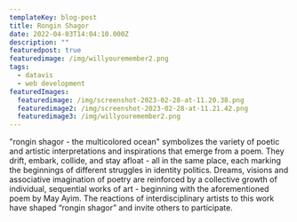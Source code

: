 ```yaml
---
templateKey: blog-post
title: Rongin Shagor
date: 2022-04-03T14:04:10.000Z
description: ""
featuredpost: true
featuredimage: /img/willyouremember2.png
tags:
  - datavis
  - web development
featuredImages:
  featuredimage: /img/screenshot-2023-02-28-at-11.20.38.png
  featuredimage2: /img/screenshot-2023-02-28-at-11.21.42.png
  featuredimage3: /img/willyouremember2.png
---
```

"rongin shagor - the multicolored ocean" symbolizes the variety of poetic and artistic interpretations and inspirations that emerge from a poem. They drift, embark, collide, and stay afloat - all in the same place, each marking the beginnings of different struggles in identity politics. Dreams, visions and associative imagination of poetry are reinforced by a collective growth of individual, sequential works of art - beginning with the aforementioned poem by May Ayim. The reactions of interdisciplinary artists to this work have shaped “rongin shagor” and invite others to participate.
